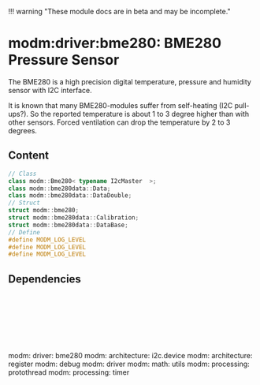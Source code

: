 !!! warning "These module docs are in beta and may be incomplete."

# modm:driver:bme280: BME280 Pressure Sensor

The BME280 is a high precision digital temperature, pressure and humidity
sensor with I2C interface.

It is known that many BME280-modules suffer from self-heating (I2C pull-ups?).
So the reported temperature is about 1 to 3 degree higher than with other sensors.
Forced ventilation can drop the temperature by 2 to 3 degrees.

## Content

```cpp
// Class
class modm::Bme280< typename I2cMaster  >;
class modm::bme280data::Data;
class modm::bme280data::DataDouble;
// Struct
struct modm::bme280;
struct modm::bme280data::Calibration;
struct modm::bme280data::DataBase;
// Define
#define MODM_LOG_LEVEL
#define MODM_LOG_LEVEL
#define MODM_LOG_LEVEL
```
## Dependencies

<?xml version="1.0" encoding="UTF-8" standalone="no"?>
<!DOCTYPE svg PUBLIC "-//W3C//DTD SVG 1.1//EN"
 "http://www.w3.org/Graphics/SVG/1.1/DTD/svg11.dtd">
<!-- Generated by graphviz version 2.40.1 (0)
 -->
<!-- Title: modm:driver:bme280 Pages: 1 -->
<svg width="734pt" height="150pt"
 viewBox="0.00 0.00 733.50 150.00" xmlns="http://www.w3.org/2000/svg" xmlns:xlink="http://www.w3.org/1999/xlink">
<g id="graph0" class="graph" transform="scale(1 1) rotate(0) translate(4 146)">
<title>modm:driver:bme280</title>
<polygon fill="#ffffff" stroke="transparent" points="-4,4 -4,-146 729.5,-146 729.5,4 -4,4"/>
<!-- modm_driver_bme280 -->
<g id="node1" class="node">
<title>modm_driver_bme280</title>
<polygon fill="#d3d3d3" stroke="#000000" stroke-width="2" points="409,-53 335,-53 335,0 409,0 409,-53"/>
<text text-anchor="middle" x="372" y="-37.8" font-family="Times,serif" font-size="14.00" fill="#000000">modm:</text>
<text text-anchor="middle" x="372" y="-22.8" font-family="Times,serif" font-size="14.00" fill="#000000">driver:</text>
<text text-anchor="middle" x="372" y="-7.8" font-family="Times,serif" font-size="14.00" fill="#000000">bme280</text>
</g>
<!-- modm_architecture_i2c_device -->
<g id="node2" class="node">
<title>modm_architecture_i2c_device</title>
<g id="a_node2"><a xlink:href="../modm-architecture-i2c-device" xlink:title="modm:&#10;architecture:&#10;i2c.device">
<polygon fill="#d3d3d3" stroke="#000000" points="110,-142 0,-142 0,-89 110,-89 110,-142"/>
<text text-anchor="middle" x="55" y="-126.8" font-family="Times,serif" font-size="14.00" fill="#000000">modm:</text>
<text text-anchor="middle" x="55" y="-111.8" font-family="Times,serif" font-size="14.00" fill="#000000">architecture:</text>
<text text-anchor="middle" x="55" y="-96.8" font-family="Times,serif" font-size="14.00" fill="#000000">i2c.device</text>
</a>
</g>
</g>
<!-- modm_driver_bme280&#45;&gt;modm_architecture_i2c_device -->
<g id="edge1" class="edge">
<title>modm_driver_bme280&#45;&gt;modm_architecture_i2c_device</title>
<path fill="none" stroke="#000000" d="M334.6348,-33.8905C286.7744,-43.7563 201.239,-62.7328 120.1723,-88.7882"/>
<polygon fill="#000000" stroke="#000000" points="118.7351,-85.5753 110.3111,-92.0007 120.9034,-92.231 118.7351,-85.5753"/>
</g>
<!-- modm_architecture_register -->
<g id="node3" class="node">
<title>modm_architecture_register</title>
<g id="a_node3"><a xlink:href="../modm-architecture-register" xlink:title="modm:&#10;architecture:&#10;register">
<polygon fill="#d3d3d3" stroke="#000000" points="238,-142 128,-142 128,-89 238,-89 238,-142"/>
<text text-anchor="middle" x="183" y="-126.8" font-family="Times,serif" font-size="14.00" fill="#000000">modm:</text>
<text text-anchor="middle" x="183" y="-111.8" font-family="Times,serif" font-size="14.00" fill="#000000">architecture:</text>
<text text-anchor="middle" x="183" y="-96.8" font-family="Times,serif" font-size="14.00" fill="#000000">register</text>
</a>
</g>
</g>
<!-- modm_driver_bme280&#45;&gt;modm_architecture_register -->
<g id="edge2" class="edge">
<title>modm_driver_bme280&#45;&gt;modm_architecture_register</title>
<path fill="none" stroke="#000000" d="M334.6597,-44.0835C309.809,-55.7857 276.5109,-71.4658 247.4464,-85.1522"/>
<polygon fill="#000000" stroke="#000000" points="245.7307,-82.0914 238.1747,-89.5183 248.7129,-88.4244 245.7307,-82.0914"/>
</g>
<!-- modm_debug -->
<g id="node4" class="node">
<title>modm_debug</title>
<g id="a_node4"><a xlink:href="../modm-debug" xlink:title="modm:&#10;debug">
<polygon fill="#d3d3d3" stroke="#000000" points="321.5,-134.5 256.5,-134.5 256.5,-96.5 321.5,-96.5 321.5,-134.5"/>
<text text-anchor="middle" x="289" y="-119.3" font-family="Times,serif" font-size="14.00" fill="#000000">modm:</text>
<text text-anchor="middle" x="289" y="-104.3" font-family="Times,serif" font-size="14.00" fill="#000000">debug</text>
</a>
</g>
</g>
<!-- modm_driver_bme280&#45;&gt;modm_debug -->
<g id="edge3" class="edge">
<title>modm_driver_bme280&#45;&gt;modm_debug</title>
<path fill="none" stroke="#000000" d="M347.0973,-53.2029C336.5444,-64.5186 324.2774,-77.6725 313.742,-88.9694"/>
<polygon fill="#000000" stroke="#000000" points="311.028,-86.7478 306.7674,-96.4482 316.1473,-91.522 311.028,-86.7478"/>
</g>
<!-- modm_driver -->
<g id="node5" class="node">
<title>modm_driver</title>
<g id="a_node5"><a xlink:href="../modm-driver" xlink:title="modm:&#10;driver">
<polygon fill="#d3d3d3" stroke="#000000" points="404.5,-134.5 339.5,-134.5 339.5,-96.5 404.5,-96.5 404.5,-134.5"/>
<text text-anchor="middle" x="372" y="-119.3" font-family="Times,serif" font-size="14.00" fill="#000000">modm:</text>
<text text-anchor="middle" x="372" y="-104.3" font-family="Times,serif" font-size="14.00" fill="#000000">driver</text>
</a>
</g>
</g>
<!-- modm_driver_bme280&#45;&gt;modm_driver -->
<g id="edge4" class="edge">
<title>modm_driver_bme280&#45;&gt;modm_driver</title>
<path fill="none" stroke="#000000" d="M372,-53.2029C372,-63.6482 372,-75.6597 372,-86.3311"/>
<polygon fill="#000000" stroke="#000000" points="368.5001,-86.4482 372,-96.4482 375.5001,-86.4483 368.5001,-86.4482"/>
</g>
<!-- modm_math_utils -->
<g id="node6" class="node">
<title>modm_math_utils</title>
<g id="a_node6"><a xlink:href="../modm-math-utils" xlink:title="modm:&#10;math:&#10;utils">
<polygon fill="#d3d3d3" stroke="#000000" points="487.5,-142 422.5,-142 422.5,-89 487.5,-89 487.5,-142"/>
<text text-anchor="middle" x="455" y="-126.8" font-family="Times,serif" font-size="14.00" fill="#000000">modm:</text>
<text text-anchor="middle" x="455" y="-111.8" font-family="Times,serif" font-size="14.00" fill="#000000">math:</text>
<text text-anchor="middle" x="455" y="-96.8" font-family="Times,serif" font-size="14.00" fill="#000000">utils</text>
</a>
</g>
</g>
<!-- modm_driver_bme280&#45;&gt;modm_math_utils -->
<g id="edge5" class="edge">
<title>modm_driver_bme280&#45;&gt;modm_math_utils</title>
<path fill="none" stroke="#000000" d="M396.9027,-53.2029C405.1919,-62.0913 414.5387,-72.1138 423.2732,-81.4797"/>
<polygon fill="#000000" stroke="#000000" points="420.7349,-83.8897 430.1148,-88.8159 425.8542,-79.1155 420.7349,-83.8897"/>
</g>
<!-- modm_processing_protothread -->
<g id="node7" class="node">
<title>modm_processing_protothread</title>
<g id="a_node7"><a xlink:href="../modm-processing-protothread" xlink:title="modm:&#10;processing:&#10;protothread">
<polygon fill="#d3d3d3" stroke="#000000" points="608,-142 506,-142 506,-89 608,-89 608,-142"/>
<text text-anchor="middle" x="557" y="-126.8" font-family="Times,serif" font-size="14.00" fill="#000000">modm:</text>
<text text-anchor="middle" x="557" y="-111.8" font-family="Times,serif" font-size="14.00" fill="#000000">processing:</text>
<text text-anchor="middle" x="557" y="-96.8" font-family="Times,serif" font-size="14.00" fill="#000000">protothread</text>
</a>
</g>
</g>
<!-- modm_driver_bme280&#45;&gt;modm_processing_protothread -->
<g id="edge6" class="edge">
<title>modm_driver_bme280&#45;&gt;modm_processing_protothread</title>
<path fill="none" stroke="#000000" d="M409.4375,-44.5105C434.4936,-56.5645 468.0247,-72.6957 496.7912,-86.5347"/>
<polygon fill="#000000" stroke="#000000" points="495.4179,-89.758 505.9467,-90.9392 498.4526,-83.4499 495.4179,-89.758"/>
</g>
<!-- modm_processing_timer -->
<g id="node8" class="node">
<title>modm_processing_timer</title>
<g id="a_node8"><a xlink:href="../modm-processing-timer" xlink:title="modm:&#10;processing:&#10;timer">
<polygon fill="#d3d3d3" stroke="#000000" points="725.5,-142 626.5,-142 626.5,-89 725.5,-89 725.5,-142"/>
<text text-anchor="middle" x="676" y="-126.8" font-family="Times,serif" font-size="14.00" fill="#000000">modm:</text>
<text text-anchor="middle" x="676" y="-111.8" font-family="Times,serif" font-size="14.00" fill="#000000">processing:</text>
<text text-anchor="middle" x="676" y="-96.8" font-family="Times,serif" font-size="14.00" fill="#000000">timer</text>
</a>
</g>
</g>
<!-- modm_driver_bme280&#45;&gt;modm_processing_timer -->
<g id="edge7" class="edge">
<title>modm_driver_bme280&#45;&gt;modm_processing_timer</title>
<path fill="none" stroke="#000000" d="M409.112,-33.8788C455.7255,-43.5998 538.1308,-62.2851 616.7813,-89.1578"/>
<polygon fill="#000000" stroke="#000000" points="615.7568,-92.5069 626.3516,-92.4754 618.0496,-85.893 615.7568,-92.5069"/>
</g>
</g>
</svg>

